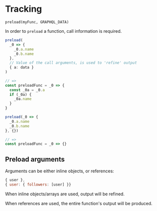 # Tracking

`preload(myFunc, GRAPHQL_DATA)`

In order to `preload` a function, call information is required.

```ts
preload(
  _0 => {
    _0.a.name
    _0.b.name
  },
  // Value of the call arguments, is used to 'refine' output
  { a: data }
)

// =>
const preloadFunc = _0 => {
  const _0a = _0.a
  if (_0a) {
    _0a.name
  }
}
```

```ts
preload(_0 => {
  _0.a.name
  _0.b.name
}, {})

// =>
const preloadFunc = _0 => {}
```

## Preload arguments

Arguments can be either inline objects, or references:

```js
{ user },
{ user: { followers: [user] }}
```

When inline objects/arrays are used, output will be refined.

When references are used, the entire function's output will be produced.
